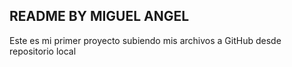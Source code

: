 ## README BY MIGUEL ANGEL

Este es mi primer proyecto subiendo mis archivos a GitHub desde repositorio local
